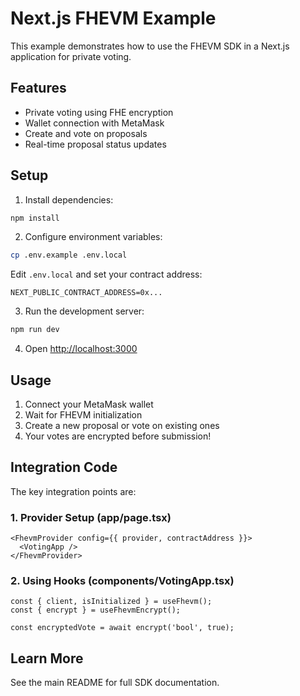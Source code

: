 # Next.js FHEVM Example

This example demonstrates how to use the FHEVM SDK in a Next.js application for private voting.

## Features

- Private voting using FHE encryption
- Wallet connection with MetaMask
- Create and vote on proposals
- Real-time proposal status updates

## Setup

1. Install dependencies:
```bash
npm install
```

2. Configure environment variables:
```bash
cp .env.example .env.local
```

Edit `.env.local` and set your contract address:
```
NEXT_PUBLIC_CONTRACT_ADDRESS=0x...
```

3. Run the development server:
```bash
npm run dev
```

4. Open [http://localhost:3000](http://localhost:3000)

## Usage

1. Connect your MetaMask wallet
2. Wait for FHEVM initialization
3. Create a new proposal or vote on existing ones
4. Your votes are encrypted before submission!

## Integration Code

The key integration points are:

### 1. Provider Setup (app/page.tsx)
```tsx
<FhevmProvider config={{ provider, contractAddress }}>
  <VotingApp />
</FhevmProvider>
```

### 2. Using Hooks (components/VotingApp.tsx)
```tsx
const { client, isInitialized } = useFhevm();
const { encrypt } = useFhevmEncrypt();

const encryptedVote = await encrypt('bool', true);
```

## Learn More

See the main README for full SDK documentation.
